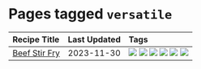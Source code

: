 # Pages tagged `versatile`

|Recipe Title|Last Updated|Tags
|:---|:---|:---|
|[Beef Stir Fry](../recipes/beefstirfry.md)|2023-11-30|[![](https://img.shields.io/badge/tag-asian-91514)](../tags/asian.md) [![](https://img.shields.io/badge/tag-beef-13fda6)](../tags/beef.md) [![](https://img.shields.io/badge/tag-dinner-cb29b)](../tags/dinner.md) [![](https://img.shields.io/badge/tag-pasta-3a4f8e)](../tags/pasta.md) [![](https://img.shields.io/badge/tag-stovetop-8f457a)](../tags/stovetop.md) [![](https://img.shields.io/badge/tag-versatile-6984a1)](../tags/versatile.md)|